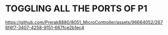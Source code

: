 # TOGGLING ALL THE PORTS OF P1



https://github.com/Prerak8880/8051_MicroController/assets/96664052/2676f4f7-3407-4258-9151-667fce2b1ec4

